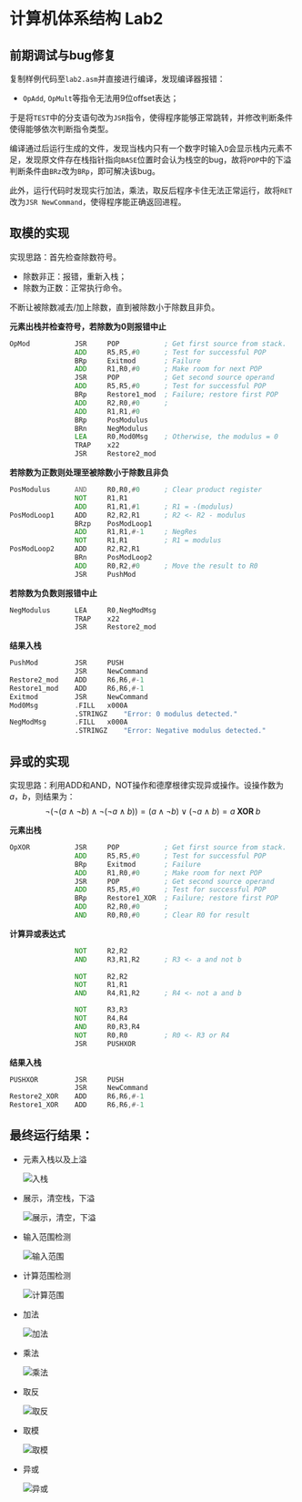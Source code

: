 # 计算机体系结构 Lab2

## 前期调试与bug修复

复制样例代码至`lab2.asm`并直接进行编译，发现编译器报错：
- `OpAdd`, `OpMult`等指令无法用9位offset表达；

于是将`TEST`中的分支语句改为`JSR`指令，使得程序能够正常跳转，并修改判断条件使得能够依次判断指令类型。

编译通过后运行生成的文件，发现当栈内只有一个数字时输入`D`会显示栈内元素不足，发现原文件存在栈指针指向`BASE`位置时会认为栈空的bug，故将`POP`中的下溢判断条件由`BRz`改为`BRp`，即可解决该bug。

此外，运行代码时发现实行加法，乘法，取反后程序卡住无法正常运行，故将`RET`改为`JSR NewCommand`，使得程序能正确返回进程。

## 取模的实现

实现思路：首先检查除数符号。
- 除数非正：报错，重新入栈；
- 除数为正数：正常执行命令。

不断让被除数减去/加上除数，直到被除数小于除数且非负。

**元素出栈并检查符号，若除数为0则报错中止**
```asm
OpMod           JSR     POP           ; Get first source from stack.
                ADD     R5,R5,#0      ; Test for successful POP
                BRp     Exitmod       ; Failure
                ADD     R1,R0,#0      ; Make room for next POP
                JSR     POP           ; Get second source operand
                ADD     R5,R5,#0      ; Test for successful POP
                BRp     Restore1_mod  ; Failure; restore first POP
                ADD     R2,R0,#0      ; 
                ADD     R1,R1,#0
                BRp     PosModulus
                BRn     NegModulus
                LEA     R0,Mod0Msg    ; Otherwise, the modulus = 0
                TRAP    x22
                JSR     Restore2_mod
```

**若除数为正数则处理至被除数小于除数且非负**
```asm
PosModulus      AND     R0,R0,#0      ; Clear product register
                NOT     R1,R1
                ADD     R1,R1,#1      ; R1 = -(modulus)
PosModLoop1     ADD     R2,R2,R1      ; R2 <- R2 - modulus
                BRzp    PosModLoop1
                ADD     R1,R1,#-1     ; NegRes
                NOT     R1,R1         ; R1 = modulus
PosModLoop2     ADD     R2,R2,R1
                BRn     PosModLoop2
                ADD     R0,R2,#0      ; Move the result to R0
                JSR     PushMod
```

**若除数为负数则报错中止**
```asm
NegModulus      LEA     R0,NegModMsg
                TRAP    x22
                JSR     Restore2_mod
```

**结果入栈**
```asm
PushMod         JSR     PUSH
                JSR     NewCommand
Restore2_mod    ADD     R6,R6,#-1
Restore1_mod    ADD     R6,R6,#-1
Exitmod         JSR     NewCommand
Mod0Msg         .FILL   x000A
                .STRINGZ    "Error: 0 modulus detected."
NegModMsg       .FILL   x000A
                .STRINGZ    "Error: Negative modulus detected."
```
## 异或的实现

实现思路：利用ADD和AND，NOT操作和德摩根律实现异或操作。设操作数为$a$，$b$，则结果为：
$$\neg \left(\neg(a\land\neg b)\land\neg(\neg a\land b)\right)=(a\land\neg b)\lor(\neg a\land b)=a\textbf{ XOR }b$$

**元素出栈**
```asm
OpXOR           JSR     POP           ; Get first source from stack.
                ADD     R5,R5,#0      ; Test for successful POP
                BRp     Exitmod       ; Failure
                ADD     R1,R0,#0      ; Make room for next POP
                JSR     POP           ; Get second source operand
                ADD     R5,R5,#0      ; Test for successful POP
                BRp     Restore1_XOR  ; Failure; restore first POP
                ADD     R2,R0,#0      ; 
                AND     R0,R0,#0      ; Clear R0 for result
```

**计算异或表达式**
```asm
                NOT     R2,R2
                AND     R3,R1,R2      ; R3 <- a and not b
                
                NOT     R2,R2
                NOT     R1,R1
                AND     R4,R1,R2      ; R4 <- not a and b

                NOT     R3,R3
                NOT     R4,R4
                AND     R0,R3,R4
                NOT     R0,R0         ; R0 <- R3 or R4
                JSR     PUSHXOR
```

**结果入栈**
```asm
PUSHXOR         JSR     PUSH
                JSR     NewCommand
Restore2_XOR    ADD     R6,R6,#-1
Restore1_XOR    ADD     R6,R6,#-1
```

## 最终运行结果：

- 元素入栈以及上溢
  
    ![入栈](instack&overflow.png)

- 展示，清空栈，下溢
  
    ![展示，清空，下溢](display,%20clear,%20underflow.png)

- 输入范围检测  
  
    ![输入范围](InputRangeCheck.png)

- 计算范围检测  
  
    ![计算范围](CalculateRangeCheck.png)

- 加法  
  
    ![加法](OpAdd.png)

- 乘法  
  
    ![乘法](OpMult.png)

- 取反  
  
    ![取反](OpNeg.png)

- 取模

    ![取模](OpMod.png)

- 异或

    ![异或](OpXOR.png)